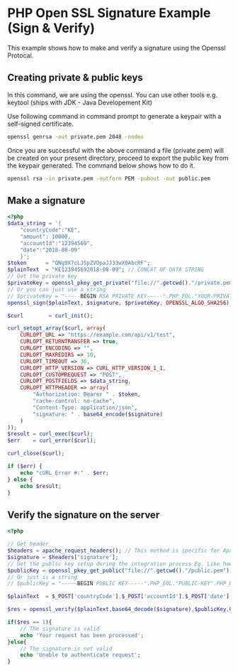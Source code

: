 # PHP Open SSL Signature Example (Sign & Verify)

This example shows how to make and verify a signature using the Openssl Protocal.

## Creating private & public keys

In this command, we are using the openssl. You can use other tools e.g. keytool (ships with JDK - Java Developement Kit)

Use following command in command prompt to generate a keypair with a self-signed certificate.

```bash
openssl genrsa -out private.pem 2048 -nodes
```

Once you are successful with the above command a file (private.pem) will be created on your present directory, proceed to export the public key from the keypair generated. The command below shows how to do it.

```bash
openssl rsa -in private.pem -outform PEM -pubout -out public.pem
```

## Make a signature

```php
<?php
$data_string = '{
    "countryCode":"KE",
    "amount": 10000,
    "accountId":"12394569",
    "date":"2018-08-09"
    }';
$token      = "QNg9X7cLJSpZVOpaJJ33wX0AbcRF";
$plainText  = "KE123945692018-08-09"; // CONCAT OF DATA STRING
// Get the private key
$privateKey = openssl_pkey_get_private("file://".getcwd()."/private.pem");
// Or you can just use a string
// $privateKey = "-----BEGIN RSA PRIVATE KEY-----".PHP_EOL."YOUR-PRIVATE-KEY-HERE".PHP_EOL."-----END RSA PRIVATE KEY-----";
openssl_sign($plainText, $signature, $privateKey, OPENSSL_ALGO_SHA256);

$curl        = curl_init();

curl_setopt_array($curl, array(
    CURLOPT_URL => "https://example.com/api/v1/test",
    CURLOPT_RETURNTRANSFER => true,
    CURLOPT_ENCODING => "",
    CURLOPT_MAXREDIRS => 10,
    CURLOPT_TIMEOUT => 30,
    CURLOPT_HTTP_VERSION => CURL_HTTP_VERSION_1_1,
    CURLOPT_CUSTOMREQUEST => "POST",
    CURLOPT_POSTFIELDS => $data_string,
    CURLOPT_HTTPHEADER => array(
        "Authorization: Bearer " . $token,
        "cache-control: no-cache",
        "Content-Type: application/json",
        "signature: " . base64_encode($signature)
    )
));
$result = curl_exec($curl);
$err    = curl_error($curl);

curl_close($curl);

if ($err) {
    echo "cURL Error #:" . $err;
} else {
    echo $result;
}

```

## Verify the signature on the server

```php
<?php

// Get header
$headers = apache_request_headers(); // This method is specific for Apache server
$signature = $headers['signature'];
// Get the public key setup during the integration process Eg. Like how its done on Github settings
$publicKey = openssl_pkey_get_public("file://".getcwd()."/public.pem");
// Or just is a string
// $publicKey = "-----BEGIN PUBLIC KEY-----".PHP_EOL."PUBLIC-KEY".PHP_EOL."-----END PUBLIC KEY-----";

$plainText  = $_POST['countryCode'].$_POST['accountId'].$_POST['date'];

$res = openssl_verify($plainText,base64_decode($signature),$publicKey,OPENSSL_ALGO_SHA256);

if($res == 1){
    // The signature is valid
    echo 'Your request has been processed';
}else{
    // The signature is not valid
    echo 'Unable to authenticate request';
}

```